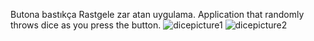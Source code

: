 Butona bastıkça Rastgele zar atan uygulama. Application that randomly throws dice as you press the button.
![dicepicture1](https://user-images.githubusercontent.com/34382382/163685223-04096fd4-33e5-4626-9c2a-1deba5216ced.PNG)
![dicepicture2](https://user-images.githubusercontent.com/34382382/163685224-6745b6f6-3c89-4eb6-b956-71490de3539c.PNG)
